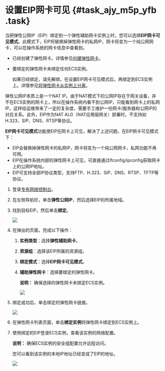 # 设置EIP网卡可见 {#task_ajy_m5p_yfb .task}

当把弹性公网IP（EIP）绑定到一个弹性辅助网卡实例上时，您可以选择**EIP网卡可见模式**。此模式下，EIP将替换掉弹性网卡的私网IP，网卡将变为一个纯公网网卡，可以在操作系统的网卡信息中查看到。

-   已经创建了弹性网卡。详情参见[创建弹性网卡](../../../../cn.zh-CN/用户指南/弹性网卡/创建弹性网卡.md#)。

-   要绑定的弹性网卡未绑定任何ECS实例。

    如果已经绑定，请先解绑，在设置EIP网卡可见模式后，再绑定到ECS实例上。详情参见[将弹性网卡从实例上分离](../../../../cn.zh-CN/用户指南/弹性网卡/将弹性网卡从实例上分离.md#)。


弹性公网IP本质上是一个NAT IP。由于NAT模式下的公网IP存在于网关设备，并不在ECS实例的网卡上，所以在操作系统内看不到公网IP，只能看到网卡上的私网IP。这样给运维带来了一定的复杂度，需要手工维护一份网卡/服务器和公网IP的对应关系。此外，EIP作为NAT ALG（NAT应用层网关）部署时，不支持如H.323、SIP、DNS、RTSP等协议。

**EIP网卡可见模式**功能使EIP在网卡上可见，解决了上述问题。在EIP网卡可见模式下：

-   EIP会替换掉弹性网卡的私网IP，网卡将变为一个纯公网网卡，私网功能不再可用。
-   EIP在操作系统内部的弹性网卡上可见，可直接通过ifconfig/ipconfig获取网卡上的公网IP地址。
-   EIP可支持全部IP协议类型，支持FTP、H.323、SIP、DNS、RTSP、TFTP等协议。

1.  登录[专有网络控制台](https://vpcnext.console.aliyun.com)。 
2.  在左侧导航栏，单击**弹性公网IP**，然后选择EIP的所属地域。 
3.  找到目标EIP，然后单击**绑定**。 

    ![](http://static-aliyun-doc.oss-cn-hangzhou.aliyuncs.com/assets/img/65386/154354997633373_zh-CN.png)

4.  在弹出的页面，完成以下操作： 
    1.  **实例类型**：选择**弹性辅助网卡**。 
    2.  **资源组**：选择该EIP所属的资源组。 
    3.  **绑定模式**：选择**EIP网卡可见模式**。 
    4.  **辅助弹性网卡**：选择要绑定的弹性网卡。 

        **说明：** 确保选择的弹性网卡未绑定ECS实例。

        ![](http://static-aliyun-doc.oss-cn-hangzhou.aliyuncs.com/assets/img/65386/154354997633380_zh-CN.png)

5.  绑定成功后，单击绑定的弹性网卡链接。 

    ![](http://static-aliyun-doc.oss-cn-hangzhou.aliyuncs.com/assets/img/65386/154354997633382_zh-CN.png)

6.  在弹性网卡列表页面，单击**绑定实例**将弹性网卡绑定到ECS实例上。 
7.  使用绑定的EIP登录ECS实例，查看该实例的网络配置。 

    **说明：** 确保ECS实例的安全组配置允许远程访问。

    您可以看到该实例的本地IP地址已经变成了EIP的地址。

    ![](http://static-aliyun-doc.oss-cn-hangzhou.aliyuncs.com/assets/img/65386/154354997633443_zh-CN.png)


